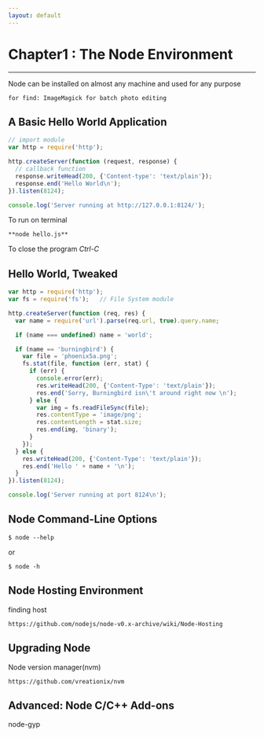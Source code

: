 ```yaml
---
layout: default
---
```


# Chapter1 : The Node Environment

* * *

Node can be installed on almost any machine and used for any purpose

```
for find: ImageMagick for batch photo editing
```


## A Basic Hello World Application

```js
// import module
var http = require('http');

http.createServer(function (request, response) {
  // callback function
  response.writeHead(200, {'Content-type': 'text/plain'});
  response.end('Hello World\n');
}).listen(8124);

console.log('Server running at http://127.0.0.1:8124/');
```

To run on terminal

```
**node hello.js**
```

To close the program
_Ctrl-C_


## Hello World, Tweaked

```js
var http = require('http');
var fs = require('fs');   // File System module

http.createServer(function (req, res) {
  var name = require('url').parse(req.url, true).query.name;

  if (name === undefined) name = 'world';

  if (name == 'burningbird') {
    var file = 'phoenix5a.png';
    fs.stat(file, function (err, stat) {
      if (err) {
        console.error(err);
        res.writeHead(200, {'Content-Type': 'text/plain'});
        res.end('Sorry, Burningbird isn\'t around right now \n');
      } else {
        var img = fs.readFileSync(file);
        res.contentType = 'image/png';
        res.contentLength = stat.size;
        res.end(img, 'binary');
      }
    });
  } else {
    res.writeHead(200, {'Content-Type': 'text/plain'});
    res.end('Hello ' + name + '\n');
  }
}).listen(8124);

console.log('Server running at port 8124\n');
```

## Node Command-Line Options

```
$ node --help
```

or

```
$ node -h
```


## Node Hosting Environment

finding host

```
https://github.com/nodejs/node-v0.x-archive/wiki/Node-Hosting
```

## Upgrading Node

Node version manager(nvm)

```
https://github.com/vreationix/nvm
```

## Advanced: Node C/C++ Add-ons

node-gyp